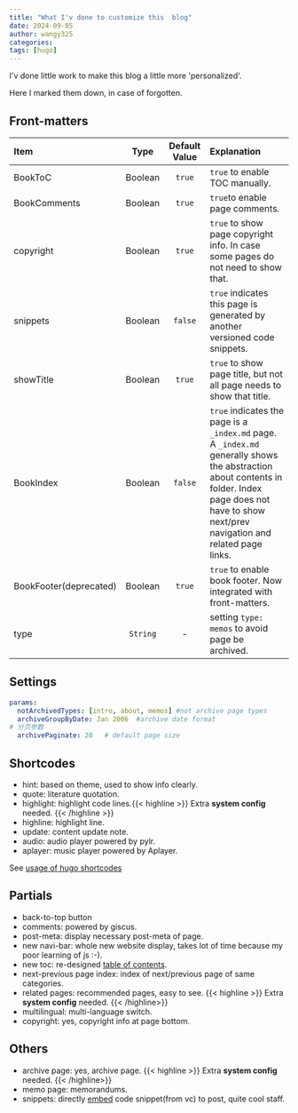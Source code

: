 ```yaml
---
title: "What I'v done to customize this  blog"
date: 2024-09-05
author: wangy325
categories:
tags: [hugo]
---
```


I'v done little work to make this blog a little more 'personalized'.

 Here I marked them down, in case of forgotten.

<!--more-->

## Front-matters

|Item|Type|Default Value|Explanation|
|:--|:--:|:--:|:--|
|BookToC |Boolean |`true` |`true` to enable TOC manually. |
|BookComments |Boolean |`true` |  `true`to enable page comments. |
|copyright |Boolean | `true` | `true` to show page copyright info. In case some pages do not need to show that. |
|snippets |Boolean | `false` | `true` indicates this page is generated by another versioned code snippets. |
|showTitle| Boolean | `true` | `true` to show page title, but not all page needs to show that title. |
|BookIndex| Boolean| `false` | `true` indicates the page is a `_index.md` page. A `_index.md` generally shows the abstraction about contents in folder. Index page does not have to show next/prev navigation and related page links. |
|BookFooter(deprecated) |Boolean |`true` | `true` to enable book footer. Now integrated with front-matters. |
|type| `String` | - | setting `type: memos` to avoid page be archived. |

## Settings

```yaml
params:
  notArchivedTypes: [intro, about, memos] #not archive page types
  archiveGroupByDate: Jan 2006  #archive date format
# 分页参数
  archivePaginate: 20   # default page size
```


## Shortcodes

- hint: based on theme, used to show info clearly.
- quote: literature quotation.
- highlight: highlight code lines.{{< highline  >}} Extra **system config** needed. {{< /highline >}}
- highline: highlight line.
- update: content update note.
- audio: audio player powered by pylr.
- aplayer: music player powered by Aplayer.

See [usage of hugo shortcodes](./20240906_usage_of_hugo_shortcodes.md)

## Partials

- back-to-top button
- comments: powered by giscus.
- post-meta: display necessary post-meta of page.
- new navi-bar: whole new website display, takes lot of time because my poor learning of js :-).
- new toc: re-designed [table of contents](/../../zh-cn/posts//2024/20240820_hugo文档自定义toc及滚动监听/).
- next-previous page index: index of next/previous page of same categories.
- related pages: recommended pages, easy to see. {{< highline >}} Extra **system config** needed. {{< /highline>}}
- multilingual: multi-language switch.
- copyright: yes, copyright info at page bottom.

## Others

- archive page: yes, archive page. {{< highline >}} Extra **system config** needed. {{< /highline>}}
- memo page: memorandums.
- snippets: directly [embed](https://discourse.gohugo.io/t/easiest-way-to-embed-code-from-source-files/36662) code snippet(from vc) to post, quite cool staff.  
